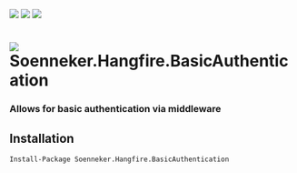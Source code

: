 [![](https://img.shields.io/nuget/v/Soenneker.Hangfire.BasicAuthentication.svg?style=for-the-badge)](https://www.nuget.org/packages/Soenneker.Hangfire.BasicAuthentication/)
[![](https://img.shields.io/github/actions/workflow/status/soenneker/soenneker.hangfire.basicauthentication/publish-package.yml?style=for-the-badge)](https://github.com/soenneker/soenneker.hangfire.basicauthentication/actions/workflows/publish-package.yml)
[![](https://img.shields.io/nuget/dt/Soenneker.Hangfire.BasicAuthentication.svg?style=for-the-badge)](https://www.nuget.org/packages/Soenneker.Hangfire.BasicAuthentication/)

# ![](https://user-images.githubusercontent.com/4441470/224455560-91ed3ee7-f510-4041-a8d2-3fc093025112.png) Soenneker.Hangfire.BasicAuthentication
### Allows for basic authentication via middleware

## Installation

```
Install-Package Soenneker.Hangfire.BasicAuthentication
```
